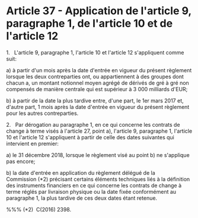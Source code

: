 # Article 37 - Application de l'article 9, paragraphe 1, de l'article 10 et de l'article 12


1.   L'article 9, paragraphe 1, l'article 10 et l'article 12 s'appliquent comme suit:

a) à partir d'un mois après la date d'entrée en vigueur du présent règlement lorsque les deux contreparties ont, ou appartiennent à des groupes dont chacun a, un montant notionnel moyen agrégé de dérivés de gré à gré non compensés de manière centrale qui est supérieur à 3 000 milliards d'EUR;

b) à partir de la date la plus tardive entre, d'une part, le 1er mars 2017 et, d'autre part, 1 mois après la date d'entrée en vigueur du présent règlement pour les autres contreparties.

2.   Par dérogation au paragraphe 1, en ce qui concerne les contrats de change à terme visés à l'article 27, point a), l'article 9, paragraphe 1, l'article 10 et l'article 12 s'appliquent à partir de celle des dates suivantes qui intervient en premier:

a) le 31 décembre 2018, lorsque le règlement visé au point b) ne s'applique pas encore;

b) la date d'entrée en application du règlement délégué de la Commission (*2) précisant certains éléments techniques liés à la définition des instruments financiers en ce qui concerne les contrats de change à terme réglés par livraison physique ou la date fixée conformément au paragraphe 1, la plus tardive de ces deux dates étant retenue.

%%% (*2)  C(2016) 2398.

